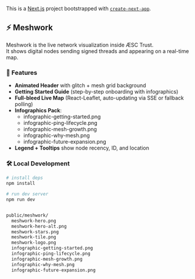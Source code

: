 This is a [Next.js](https://nextjs.org) project bootstrapped with [`create-next-app`](https://nextjs.org/docs/app/api-reference/cli/create-next-app).

## ⚡ Meshwork

Meshwork is the live network visualization inside ÆSC Trust.  
It shows digital nodes sending signed threads and appearing on a real-time map.

### 🚀 Features
- **Animated Header** with glitch + mesh grid background
- **Getting Started Guide** (step-by-step onboarding with infographics)
- **Full-bleed Live Map** (React-Leaflet, auto-updating via SSE or fallback polling)
- **Infographics Pack**:
  - infographic-getting-started.png
  - infographic-ping-lifecycle.png
  - infographic-mesh-growth.png
  - infographic-why-mesh.png
  - infographic-future-expansion.png
- **Legend + Tooltips** show node recency, ID, and location

### 🛠️ Local Development
```bash
# install deps
npm install

# run dev server
npm run dev


public/meshwork/
  meshwork-hero.png
  meshwork-hero-alt.png
  meshwork-stars.png
  meshwork-tile.png
  meshwork-logo.png
  infographic-getting-started.png
  infographic-ping-lifecycle.png
  infographic-mesh-growth.png
  infographic-why-mesh.png
  infographic-future-expansion.png
